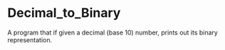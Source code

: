 Decimal_to_Binary
=================

A program that if given a decimal (base 10) number, prints out its binary representation.
